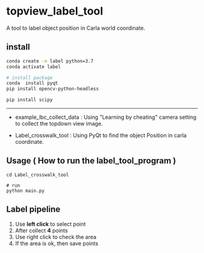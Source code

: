 # topview_label_tool
A tool to label object position in Carla world coordinate.


## install 
```bash
conda create -n label python=3.7
conda activate label

# install package
conda  install pyqt
pip install opencv-python-headless

pip install scipy
```

---

- example_lbc_collect_data : 
Using "Learning by cheating" camera setting to collect the topdown view image.

- Label_crosswalk_tool :
Using PyQt to find the object Position in carla coordinate. 

## Usage ( How to run the label_tool_program )

```
cd Label_crosswalk_tool 

# run
python main.py
```

## Label pipeline

1. Use **left click** to select point
2. After collect **4** points
3. Use right click to check the area
4. If the area is ok, then save points




